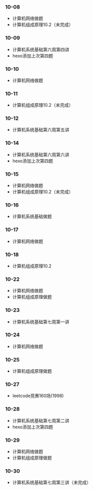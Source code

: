 ### 10-08
* 计算机网络做题
* 计算机组成原理10.2（未完成）
### 10-09
* 计算机系统基础第六周第四讲
* hexo添加上次第四题
### 10-10
* 计算机网络做题
### 10-11
* 计算机组成原理10.2（未完成）
### 10-12
* 计算机系统基础第六周第五讲
### 10-14
* 计算机系统基础第六周第六讲
* hexo添加上次第四题
### 10-15
* 计算机网络做题
* 计算机组成原理10.2（未完成）
### 10-16
* 计算机系统基础做题
### 10-17
* 计算机网络做题
### 10-18
* 计算机组成原理10.2
### 10-22
* 计算机网络做题
* 计算机组成原理做题
### 10-23
* 计算机系统基础第七周第一讲
### 10-24
* 计算机网络做题
### 10-25
* 计算机组成原理做题
### 10-27
* leetcode竞赛160场(1998)
### 10-28
* 计算机系统基础第七周第二讲
* hexo添加上次第四题
### 10-29
* 计算机网络做题
* 计算机组成原理做题
### 10-30
* 计算机系统基础第七周第三讲（未完成）